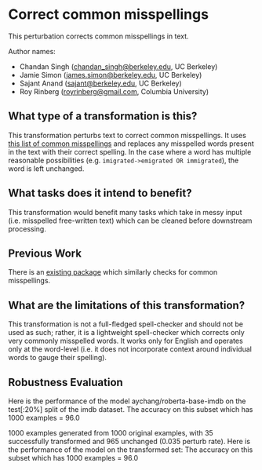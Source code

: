 # Correct common misspellings
This perturbation corrects common misspellings in text.

Author names:
- Chandan Singh (chandan_singh@berkeley.edu, UC Berkeley)
- Jamie Simon (james.simon@berkeley.edu, UC Berkeley)
- Sajant Anand (sajant@berkeley.edu, UC Berkeley)
- Roy Rinberg (royrinberg@gmail.com, Columbia University)

## What type of a transformation is this?
This transformation perturbs text to correct common misspellings.
It uses [this list of common misspellings](https://en.wikipedia.org/wiki/Wikipedia:Lists_of_common_misspellings/For_machines) and replaces any misspelled words present in the text with their correct spelling.
In the case where a word has multiple reasonable possibilities (e.g. `imigrated->emigrated OR immigrated`), the word is left unchanged.

## What tasks does it intend to benefit?
This transformation would benefit many tasks which take in messy input (i.e. misspelled free-written text) which can be cleaned before downstream processing.

## Previous Work
There is an [existing package](https://github.com/lyda/misspell-check) which similarly checks for common misspellings.

## What are the limitations of this transformation?
This transformation is not a full-fledged spell-checker and should not be used as such; rather, it is a lightweight spell-checker which corrects only very commonly misspelled words.
It works only for English and operates only at the word-level (i.e. it does not incorporate context around individual words to gauge their spelling).

## Robustness Evaluation

Here is the performance of the model aychang/roberta-base-imdb on the test[:20%] split of the imdb dataset.
The accuracy on this subset which has 1000 examples = 96.0

1000 examples generated from 1000 original examples, with 35 successfully transformed and 965 unchanged (0.035 perturb rate).
Here is the performance of the model on the transformed set:
The accuracy on this subset which has 1000 examples = 96.0
